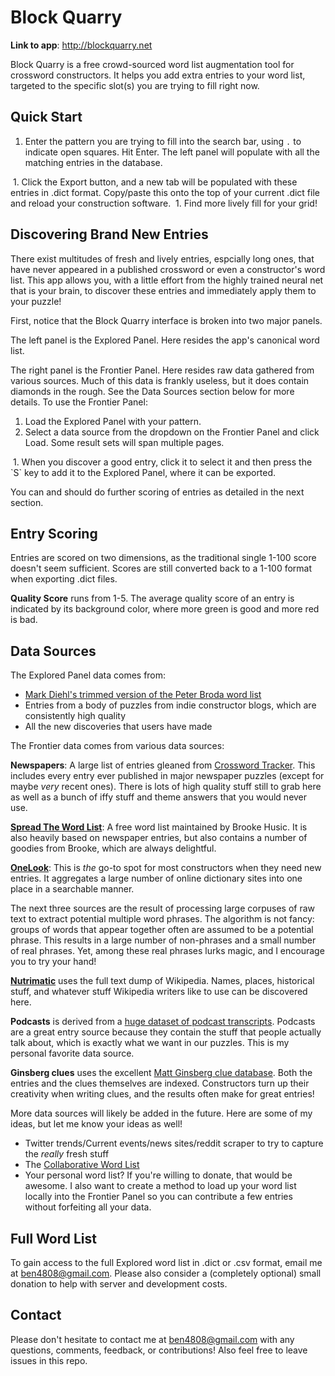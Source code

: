 # Block Quarry

**Link to app**: http://blockquarry.net

Block Quarry is a free crowd-sourced word list augmentation tool for crossword constructors. It helps you add extra entries to your word list, targeted to the specific slot(s) you are trying to fill right now.

## Quick Start

1. Enter the pattern you are trying to fill into the search bar, using `.` to indicate open squares. Hit Enter. The left panel will populate with all the matching entries in the database.
<image>
1. Click the Export button, and a new tab will be populated with these entries in .dict format. Copy/paste this onto the top of your current .dict file and reload your construction software.
<image>
1. Find more lively fill for your grid!

## Discovering Brand New Entries

There exist multitudes of fresh and lively entries, espcially long ones, that have never appeared in a published crossword or even a constructor's word list. This app allows you, with a little effort from the highly trained neural net that is your brain, to discover these entries and immediately apply them to your puzzle!

First, notice that the Block Quarry interface is broken into two major panels.

The left panel is the Explored Panel. Here resides the app's canonical word list.

The right panel is the Frontier Panel. Here resides raw data gathered from various sources. Much of this data is frankly useless, but it does contain diamonds in the rough. See the Data Sources section below for more details. To use the Frontier Panel:
1. Load the Explored Panel with your pattern.
1. Select a data source from the dropdown on the Frontier Panel and click Load. Some result sets will span multiple pages.
<image>
1. When you discover a good entry, click it to select it and then press the `S` key to add it to the Explored Panel, where it can be exported.
<image>

You can and should do further scoring of entries as detailed in the next section.

## Entry Scoring
Entries are scored on two dimensions, as the traditional single 1-100 score doesn't seem sufficient. Scores are still converted back to a 1-100 format when exporting .dict files.

**Quality Score** runs from 1-5. The average quality score of an entry is indicated by its background color, where more green is good and more red is bad.
  


## Data Sources

The Explored Panel data comes from:
- [Mark Diehl's trimmed version of the Peter Broda word list](https://www.facebook.com/groups/1515117638602016/permalink/2997721820341583)
- Entries from a body of puzzles from indie constructor blogs, which are consistently high quality
- All the new discoveries that users have made

The Frontier data comes from various data sources:

**Newspapers**: A large list of entries gleaned from [Crossword Tracker](https://crosswordtracker.com). This includes every entry ever published in major newspaper puzzles (except for maybe *very* recent ones). There is lots of high quality stuff still to grab here as well as a bunch of iffy stuff and theme answers that you would never use.

**[Spread The Word List](https://www.spreadthewordlist.com)**: A free word list maintained by Brooke Husic. It is also heavily based on newspaper entries, but also contains a number of goodies from Brooke, which are always delightful.
  
**[OneLook](https://www.onelook.com/)**: This is *the* go-to spot for most constructors when they need new entries. It aggregates a large number of online dictionary sites into one place in a searchable manner.

The next three sources are the result of processing large corpuses of raw text to extract potential multiple word phrases. The algorithm is not fancy: groups of words that appear together often are assumed to be a potential phrase. This results in a large number of non-phrases and a small number of real phrases. Yet, among these real phrases lurks magic, and I encourage you to try your hand!

**[Nutrimatic](https://nutrimatic.org/)** uses the full text dump of Wikipedia. Names, places, historical stuff, and whatever stuff Wikipedia writers like to use can be discovered here.

**Podcasts** is derived from a [huge dataset of podcast transcripts](https://podcastsdataset.byspotify.com/). Podcasts are a great entry source because they contain the stuff that people actually talk about, which is exactly what we want in our puzzles. This is my personal favorite data source.

**Ginsberg clues** uses the excellent [Matt Ginsberg clue database](http://tiwwdty.com/clue/). Both the entries and the clues themselves are indexed. Constructors turn up their creativity when writing clues, and the results often make for great entries!

More data sources will likely be added in the future. Here are some of my ideas, but let me know your ideas as well!
- Twitter trends/Current events/news sites/reddit scraper to try to capture the *really* fresh stuff
- The [Collaborative Word List](https://github.com/Crossword-Nexus/collaborative-word-list)
- Your personal word list? If you're willing to donate, that would be awesome. I also want to create a method to load up your word list locally into the Frontier Panel so you can contribute a few entries without forfeiting all your data.

## Full Word List
To gain access to the full Explored word list in .dict or .csv format, email me at ben4808@gmail.com. Please also consider a (completely optional) small donation to help with server and development costs.

## Contact
Please don't hesitate to contact me at ben4808@gmail.com with any questions, comments, feedback, or contributions! Also feel free to leave issues in this repo.
